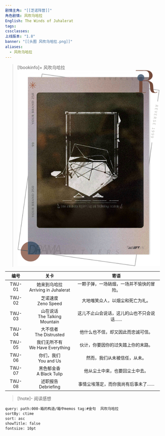 ```yaml
---
剧情主角: "[[芝诺阵营]]"
角色剧情: 风吹乌哈拉
English: The Winds of Juhalerat
tags: 
cssclasses: 
上线版本: "1.8"
banner: "[[头图 风吹乌哈拉.png]]"
aliases:
  - 风吹乌哈拉
---
```

> [!bookinfo]+ 风吹乌哈拉
> ![封面 风吹乌哈拉|300](assets/芝诺·风吹乌哈拉.assets/封面%20风吹乌哈拉.png)
> 
|   编号   |                                                     关卡                                                     |          寄语           |
| :----: | :--------------------------------------------------------------------------------------------------------: | :-------------------: |
| TWJ-01 | 她来到乌哈拉<br/>Arriving in Juhalerat | 一颗子弹，一场硝烟，一场并不愉快的冒险。  |
| TWJ-02 |                                             芝诺速度<br>Zeno Speed                                             |   大地嗤笑众人，以烟尘和死亡为礼。    |
| TWJ-03 |                                        山在说话<br>The Talking Mountain                                        | 这儿不止山会说话，这儿的山也不只会说话…… |
| TWJ-04 |                                           大不信者<br>The Distrusted                                           |   他什么也不信，却又因此而忠诚可信。   |
| TWJ-05 |                                        我们无所不有<br>We Have Everything                                        |   伙计，你要因你的过失踏上你的末路。   |
| TWJ-06 |                                            你们，我们<br>You and Us                                             |    然而，我们从未被信任，从未。     |
| TWJ-07 |                                           黑色郁金香<br>A Black Tulip                                           |    他从尘土中来，也要回尘土中去。    |
| TWJ-08 |                                             述职报告<br>Debriefing                                             |  事情尘埃落定，而你我尚有后事未了……   |


> [!note]- 阅读感想

~~~~note-gallery
query: path:000-箱的构造/箱中memos tag:#金句  风吹乌哈拉
sortBy: ctime
sort: asc
showTitle: false
fontsize: 10pt
~~~~

